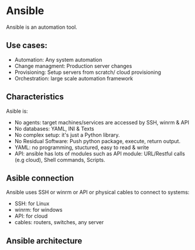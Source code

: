 # Ansible
Ansible is an automation tool.
## Use cases:
* Automation: Any system automation
* Change managment: Production server changes
* Provisioning: Setup servers from scratch/ cloud provisioning
* Orchestration: large scale automation framework

## Characteristics
Asible is:
* No agents: target machines/services are accessed by SSH, winrm & API
* No databases: YAML, INI & Texts
* No complex setup: it's just a Python library.
* No Residual Software: Push python package, execute, return output.
* YAML: no programming, stuctured, easy to read & write
* API: ansible has lots of modules such as API module: URL/Restful calls (e.g cloud), Shell commands, Scripts.
## Asible connection
Ansible uses SSH or winrm or API or physical cables to connect to systems:
* SSH: for Linux
* winrm: for windows
* API: for cloud
* cables: routers, switches, any server
## Ansible architecture